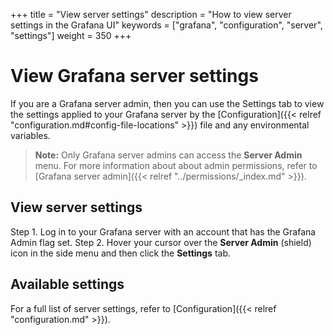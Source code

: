 +++
title = "View server settings"
description = "How to view server settings in the Grafana UI"
keywords = ["grafana", "configuration", "server", "settings"]
weight = 350
+++

# View Grafana server settings

If you are a Grafana server admin, then you can use the Settings tab to view the settings applied to your Grafana server by the [Configuration]({{< relref "configuration.md#config-file-locations" >}}) file and any environmental variables.

> **Note:** Only Grafana server admins can access the **Server Admin** menu. For more information about about admin permissions, refer to [Grafana server admin]({{< relref "../permissions/_index.md" >}}).

## View server settings

Step 1. Log in to your Grafana server with an account that has the Grafana Admin flag set.
Step 2. Hover your cursor over the **Server Admin** (shield) icon in the side menu and then click the **Settings** tab.

## Available settings

For a full list of server settings, refer to [Configuration]({{< relref "configuration.md" >}}).
